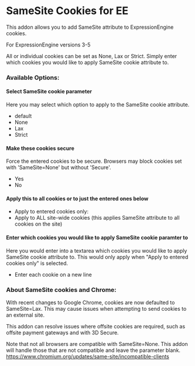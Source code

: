 SameSite Cookies for EE
========================

This addon allows you to add SameSite attribute to ExpressionEngine cookies.

For ExpressionEngine versions 3-5

All or individual cookies can be set as None, Lax or Strict. Simply enter which cookies you would like to apply SameSite cookie attribute to.

### Available Options: ###

#### Select SameSite cookie parameter ####
Here you may select which option to apply to the SameSite cookie attribute.

- default
- None
- Lax
- Strict

#### Make these cookies secure ####

Force the entered cookies to be secure. Browsers may block cookies set with 'SameSite=None' but without 'Secure'.
- Yes
- No

#### Apply this to all cookies or to just the entered ones below ####

- Apply to entered cookies only: 
- Apply to ALL site-wide cookies (this applies SameSite attribute to all cookies on the site)

#### Enter which cookies you would like to apply SameSite cookie paramter to ####

Here you would enter into a textarea which cookies you would like to apply SameSite cookie attribute to. This would only apply when "Apply to entered cookies only" is selected.
- Enter each cookie on a new line


### About SameSite cookies and Chrome: ###

With recent changes to Google Chrome, cookies are now defaulted to SameSite=Lax. This may cause issues when attempting to send cookies to an external site.

This addon can resolve issues where offsite cookies are required, such as offsite payment gateways and with 3D Secure.

Note that not all browsers are compatible with SameSite=None. This addon will handle those that are not compatible and leave the parameter blank.
https://www.chromium.org/updates/same-site/incompatible-clients

